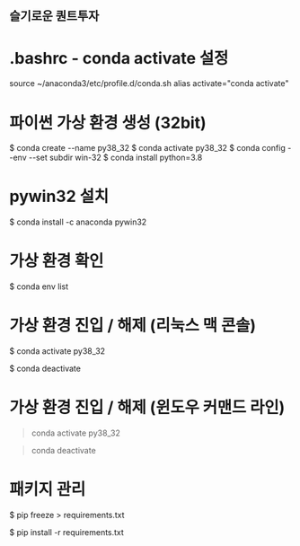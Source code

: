 ## 슬기로운 퀀트투자


# .bashrc - conda activate 설정
source ~/anaconda3/etc/profile.d/conda.sh
alias activate="conda activate"


# 파이썬 가상 환경 생성 (32bit)

$ conda create --name py38_32
$ conda activate py38_32
$ conda config --env --set subdir win-32
$ conda install python=3.8

# pywin32 설치

$ conda install -c anaconda pywin32

# 가상 환경 확인

$ conda env list


# 가상 환경 진입 / 해제 (리눅스 맥 콘솔)

$ conda activate py38_32

$ conda deactivate

# 가상 환경 진입 / 해제 (윈도우 커맨드 라인)

> conda activate py38_32

> conda deactivate


# 패키지 관리

$ pip freeze > requirements.txt

$ pip install -r requirements.txt
